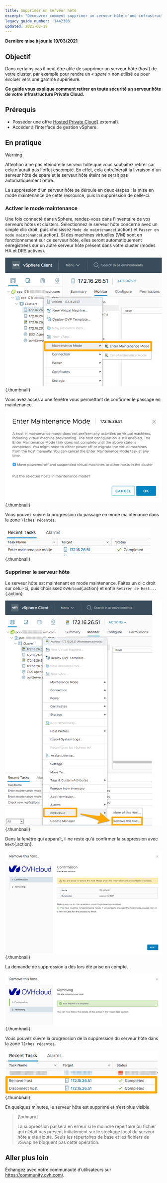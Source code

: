 ```yaml
---
title: Supprimer un serveur hôte
excerpt: "Découvrez comment supprimer un serveur hôte d'une infrastructure Private Cloud"
legacy_guide_number: '1442308'
updated: 2021-03-19
---
```


**Dernière mise à jour le 19/03/2021**

## Objectif

Dans certains cas il peut être utile de supprimer un serveur hôte (_host_) de votre cluster, par exemple pour rendre un « _spare_ » non utilisé ou pour évoluer vers une gamme supérieure.

**Ce guide vous explique comment retirer en toute sécurité un serveur hôte de votre infrastructure Private Cloud.**

## Prérequis

* Posséder une offre [Hosted Private Cloud](https://www.ovhcloud.com/fr/enterprise/products/hosted-private-cloud/){.external}.
* Accéder à l’interface de gestion vSphere.

## En pratique

> [!warning]
>
> Attention à ne pas éteindre le serveur hôte que vous souhaitez retirer car cela n'aurait pas l'effet escompté. En effet, cela entraînerait la livraison d'un serveur hôte de spare et le serveur hôte éteint ne serait pas automatiquement retiré.
>

La suppression d’un serveur hôte se déroule en deux étapes : la mise en mode maintenance de cette ressource, puis la suppression de celle-ci.

### Activer le mode maintenance

Une fois connecté dans vSphere, rendez-vous dans l'inventaire de vos serveurs hôtes et clusters. Sélectionnez le serveur hôte concerné avec un simple clic droit, puis choisissez `Mode de maintenance`{.action} et `Passer en mode maintenance`{.action}. Si des machines virtuelles (VM) sont en fonctionnement sur ce serveur hôte, elles seront automatiquement enregistrées sur un autre serveur hôte présent dans votre cluster (modes HA et DRS activés).

![Activation du mode maintenance](images/removehost01.png){.thumbnail}

Vous avez accès à une fenêtre vous permettant de confirmer le passage en maintenance.

![Confirmation du mode maintenance](images/removehost02.png){.thumbnail}


Vous pouvez suivre la progression du passage en mode maintenance dans la zone `Tâches récentes`.

![Suivi du mode Maintenance](images/removehost03.png){.thumbnail}


### Supprimer le serveur hôte

Le serveur hôte est maintenant en mode maintenance. Faites un clic droit sur celui-ci, puis choisissez `OVHcloud`{.action} et enfin `Retirer ce Host...`{.action}

![Retirer l'hôte](images/removehost04.png){.thumbnail}

Dans la fenêtre qui apparaît, il ne reste qu'à confirmer la suppression avec `Next`{.action}.

![Confirmation de la suppression](images/removehost05.png){.thumbnail}

La demande de suppression a dès lors été prise en compte.

![Validation de la suppression](images/removehost06.png){.thumbnail}

Vous pouvez suivre la progression de la suppression du serveur hôte dans la zone `Tâches récentes`.

![Suivi de la tâche de suppression](images/removehost07.png){.thumbnail}

En quelques minutes, le serveur hôte est supprimé et n’est plus visible.

> [!primary]
>
> La suppression passera en erreur si le moindre répertoire ou fichier qui n’était pas présent initialement sur le stockage local du serveur hôte a été ajouté. Seuls les répertoires de base et les fichiers de vSwap ne bloquent pas cette opération.
>

## Aller plus loin

Échangez avec notre communauté d’utilisateurs sur <https://community.ovh.com/>.
